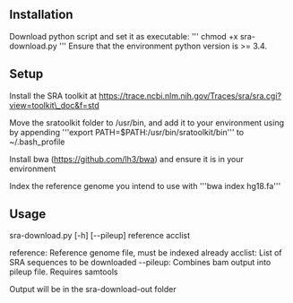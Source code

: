 ## Installation
Download python script and set it as executable:
'''
chmod +x sra-download.py
'''
Ensure that the environment python version is >= 3.4.

## Setup
Install the SRA toolkit at https://trace.ncbi.nlm.nih.gov/Traces/sra/sra.cgi?view=toolkit\_doc&f=std

Move the sratoolkit folder to /usr/bin, and add it to your environment using by appending '''export PATH=$PATH:/usr/bin/sratoolkit/bin''' to ~/.bash\_profile

Install bwa (https://github.com/lh3/bwa) and ensure it is in your environment

Index the reference genome you intend to use with '''bwa index hg18.fa'''

## Usage
sra-download.py [-h] [--pileup] reference acclist

reference: Reference genome file, must be indexed already
acclist: List of SRA sequences to be downloaded
--pileup: Combines bam output into pileup file. Requires samtools

Output will be in the sra-download-out folder

